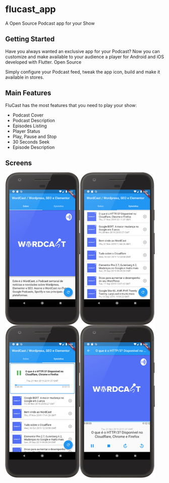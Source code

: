 # flucast_app

A Open Source Podcast app for your Show

## Getting Started

Have you always wanted an exclusive app for your Podcast? Now you can customize and make available to your audience a player for Android and iOS developed with Flutter. Open Source

Simply configure your Podcast feed, tweak the app icon, build and make it available in stores.

## Main Features

FluCast has the most features that you need to play your show:

- Podcast Cover
- Podcast Description
- Episodes Listing
- Player Status
- Play, Pause and Stop
- 30 Seconds Seek
- Episode Description

## Screens

<img align="left" width="47%" src="docs/home.png">
<img align="left" width="47%" src="docs/episodes.png">
 
<img align="left" width="47%" src="docs/playing.png">
<img align="left" width="47%" src="docs/details.png">